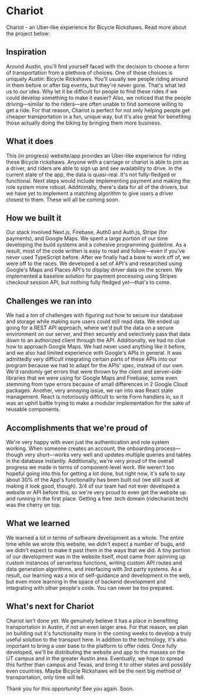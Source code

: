 # Chariot

Chariot - an Uber-like experience for Bicycle Rickshaws. Read more about the project below:

## Inspiration

Around Austin, you'll find yourself faced with the decision to choose a form of transportation from a plethora of choices. One of those choices is uniquely _Austin_: Bicycle Rickshaws. You'll usually see people riding around in them before or after big events, but they're never gone. That's what led us to our idea. Why let it be difficult for people to find these rides if we could develop something to make it easier? Also, we noticed that the people driving—similar to the riders—are often unable to find someone willing to get a ride. For that reason, Chariot is perfect for not only helping people get cheaper transportation in a fun, unique way, but it's also great for benefiting those actually doing the biking by bringing them more business.

## What it does

This (in progress) website/app provides an Uber-like experience for riding these Bicycle rickshaws. Anyone with a carriage or chariot is able to join as a driver, and riders are able to sign up and see availability to drive. In the current state of the app, the data is quasi-real. It's not fully-fledged or functional. Next steps would include implementing payment and making the role system more robust. Additionally, there's data for all of the drivers, but we have yet to implement a matching algorithm to give users a driver closest to them. These will all be coming soon.

## How we built it

Our stack involved Next.js, Firebase, Auth0 and Auth.js, Stripe (for payments), and Google Maps. We spent a large portion of our time developing the build systems and a cohesive programming guideline. As a result, most of the code written is easy to read and follow—even if you've never used TypeScript before. After we finally had a base to work off of, we were off to the races. We developed a set of API's and researched using Google's Maps and Places API's to display driver data on the screen. We implemented a baseline solution for payment processing using Stripes checkout session API, but nothing fully fledged yet—that's to come.

## Challenges we ran into

We had a ton of challenges with figuring out how to secure our database and storage while making sure users could still read data. We ended up going for a REST API approach, where we'd pull the data on a secure environment on our server, and then securely and selectively pass that data down to an authorized client through the API. Additionally, we had no clue how to approach Google Maps. We had never used anything like it before, and we also had limited experience with Google's APIs in general. It was admittedly very difficult integrating certain parts of these APIs into our program because we had to adapt for the APIs' spec, instead of our own. We'd randomly get errors that were thrown by the client and server-side libraries that we were using for Google Maps and Firebase, some even stemming from type errors because of small differences in 2 Google Cloud packages. Another, very annoying issue, we ran into was React state management. React is notoriously difficult to write Form handlers in, so it was an uphill battle trying to make a modular implementation for the sake of reusable components.

## Accomplishments that we're proud of

We're very happy with even just the authentication and role system working. When someone creates an account, the onboarding process—though very short—works very well and updates multiple queries and tables in the database instantly. Additionally, we're very proud of the overall progress we made in terms of component-level work. We weren't too hopeful going into this for getting a lot done, but right now, it's safe to say about 30% of the App's functionality has been built out (we still suck at making it look good, though). 3/4 of our team had not ever developed a website or API before this, so we're very proud to even get the website up and running in the first place. Getting a free .tech domain (ridechariot.tech) was the cherry on top.

## What we learned

We learned a lot in terms of software development as a whole. The entire time while we wrote this website, we didn't expect a number of bugs, and we didn't expect to make it past them in the ways that we did. A tiny portion of our development was in the website itself, most came from spinning up custom instances of serverless functions, writing custom API routes and data generation algorithms, and interfacing with 3rd party systems. As a result, our learning was a mix of self-guidance and development in the web, but even more learning in the space of backend development and integrating with other people's code. You can never be too prepared.

## What's next for Chariot

Chariot isn't done yet. We genuinely believe it has a place in benefiting transportation in Austin, if not an even larger area. For that reason, we plan on building out it's functionality more in the coming weeks to develop a truly useful solution to the transport here. In addition to the technology, it's also important to bring a user base to the platform to offer rides. Once fully developed, we'll be distributing the website and app to the masses on the UT campus and in the greater Austin area. Eventually, we hope to spread this further than campus and Texas, and bring it to other states and possibly even countries. Maybe Bicycle Rickshaws will be the next big method of transportation, only time will tell.

Thank you for this opportunity! See you again. Soon.
